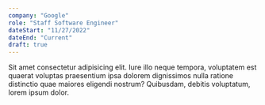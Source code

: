 ```yaml
---
company: "Google"
role: "Staff Software Engineer"
dateStart: "11/27/2022"
dateEnd: "Current"
draft: true
---
```


Sit amet consectetur adipisicing elit. Iure illo neque tempora, voluptatem est quaerat voluptas praesentium ipsa dolorem dignissimos nulla ratione distinctio quae maiores eligendi nostrum? Quibusdam, debitis voluptatum, lorem ipsum dolor.

